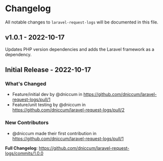 # Changelog

All notable changes to `laravel-request-logs` will be documented in this file.

## v1.0.1 - 2022-10-17

Updates PHP version dependencies and adds the Laravel framework as a dependency.

## Initial Release - 2022-10-17

### What's Changed

- Feature/initial dev by @dniccum in https://github.com/dniccum/laravel-request-logs/pull/1
- Feature/unit testing by @dniccum in https://github.com/dniccum/laravel-request-logs/pull/2

### New Contributors

- @dniccum made their first contribution in https://github.com/dniccum/laravel-request-logs/pull/1

**Full Changelog**: https://github.com/dniccum/laravel-request-logs/commits/1.0.0

